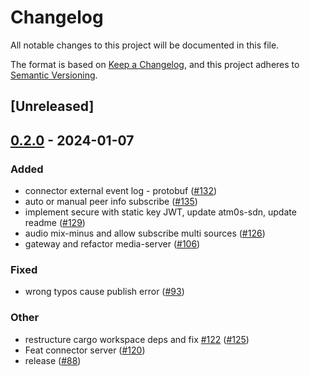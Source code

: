 # Changelog
All notable changes to this project will be documented in this file.

The format is based on [Keep a Changelog](https://keepachangelog.com/en/1.0.0/),
and this project adheres to [Semantic Versioning](https://semver.org/spec/v2.0.0.html).

## [Unreleased]

## [0.2.0](https://github.com/luongngocminh/decentralized-media-server/compare/atm0s-media-server-endpoint-v0.1.0...atm0s-media-server-endpoint-v0.2.0) - 2024-01-07

### Added
- connector external event log - protobuf ([#132](https://github.com/luongngocminh/decentralized-media-server/pull/132))
- auto or manual peer info subscribe ([#135](https://github.com/luongngocminh/decentralized-media-server/pull/135))
- implement secure with static key JWT, update atm0s-sdn, update readme ([#129](https://github.com/luongngocminh/decentralized-media-server/pull/129))
- audio mix-minus and allow subscribe multi sources ([#126](https://github.com/luongngocminh/decentralized-media-server/pull/126))
- gateway and refactor media-server ([#106](https://github.com/luongngocminh/decentralized-media-server/pull/106))

### Fixed
- wrong typos cause publish error ([#93](https://github.com/luongngocminh/decentralized-media-server/pull/93))

### Other
- restructure cargo workspace deps and fix [#122](https://github.com/luongngocminh/decentralized-media-server/pull/122) ([#125](https://github.com/luongngocminh/decentralized-media-server/pull/125))
- Feat connector server ([#120](https://github.com/luongngocminh/decentralized-media-server/pull/120))
- release ([#88](https://github.com/luongngocminh/decentralized-media-server/pull/88))
